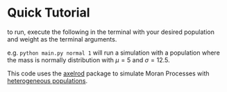 # Quick Tutorial

to run, execute the following in the terminal with your desired population and weight as the terminal arguments. 

e.g. `python main.py normal 1` will run a simulation with a population where the mass is normally distribution with $\mu = 5$ and $\sigma = 12.5$. 

This code uses the [axelrod](https://axelrod.readthedocs.io/en/stable/index.html) package to simulate Moran Processes with [heterogeneous populations](https://axelrod.readthedocs.io/en/stable/tutorials/creating_heterogenous_player_moran_process/index.html).
